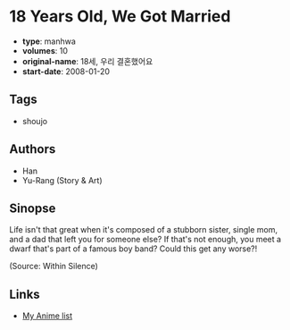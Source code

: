 # 18 Years Old, We Got Married

-   **type**: manhwa
-   **volumes**: 10
-   **original-name**: 18세, 우리 결혼했어요
-   **start-date**: 2008-01-20

## Tags

-   shoujo

## Authors

-   Han
-   Yu-Rang (Story & Art)

## Sinopse

Life isn't that great when it's composed of a stubborn sister, single mom, and a dad that left you for someone else? If that's not enough, you meet a dwarf that's part of a famous boy band? Could this get any worse?!

(Source: Within Silence)

## Links

-   [My Anime list](https://myanimelist.net/manga/18739/18_Years_Old_We_Got_Married)

